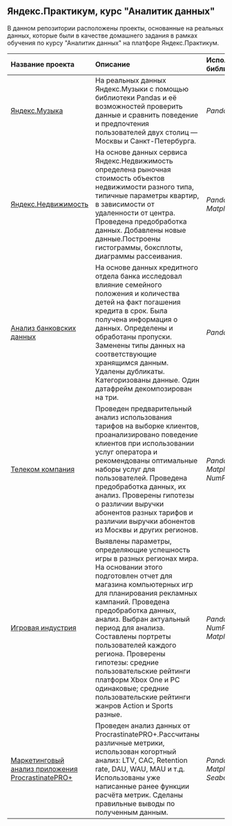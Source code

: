 ## Яндекс.Практикум, курс "Аналитик данных"

В данном репозитории расположены проекты, основанные на реальных данных, которые были в качестве домашнего задания в рамках обучения по курсу "Аналитик данных" на платфоре Яндекс.Практикум.

| Название проекта | Описание | Используемые библиотеки | 
| :---------------------- | :---------------------- | :---------------------- |
|[Яндекс.Музыка](https://github.com/Valeri-Baranova/Yandex.Practicum/blob/main/Yandex.Music/Яндекс.Музыка%20исследование%20поведения%20городов.ipynb) | На реальных данных Яндекс.Музыки c помощью библиотеки Pandas и её возможностей проверить данные и сравнить поведение и предпочтения пользователей двух столиц — Москвы и Санкт-Петербурга.| *Pandas* |
|[Яндекс.Недвижимость](https://github.com/Valeri-Baranova/Yandex.Practicum/blob/main/Yandex.Real%20estate/Яндекс.Недвижимость%20исследование%20объявлений%20о%20продаже%20квартир.ipynb) | На основе данных сервиса Яндекс.Недвижимость определена рыночная стоимость объектов недвижимости разного типа, типичные параметры квартир, в зависимости от удаленности от центра. Проведена предобработка данных. Добавлены новые данные.Построены гистограммы, боксплоты, диаграммы рассеивания.| *Pandas, Matplotlib* |
|[Анализ банковских данных](https://github.com/Valeri-Baranova/Yandex.Practicum/blob/main/Analysis%20of%20bank%20data/Исследование%20надёжности%20заёмщиков.ipynb) | На основе данных кредитного отдела банка исследовал влияние семейного положения и количества детей на факт погашения кредита в срок. Была получена информация о данных. Определены и обработаны пропуски. Заменены типы данных на соответствующие хранящимся данным. Удалены дубликаты. Категоризованы данные. Один датафрейм декомпозирован на три.| *Pandas* |
|[Телеком компания](https://github.com/Valeri-Baranova/Yandex.Practicum/blob/main/Telephone%20companies/Определение%20перспективного%20тарифа%20для%20телеком-компании.ipynb) | Проведен предварительный анализ использования тарифов на выборке клиентов, проанализировано поведение клиентов при использовании услуг оператора и рекомендованы оптимальные наборы услуг для пользователей. Проведена предобработка данных, их анализ. Проверены гипотезы о различии выручки абонентов разных тарифов и различии выручки абонентов из Москвы и других регионов.| *Pandas, Matplotlib, NumPy,SciPy* |
|[Игровая индустрия](https://github.com/Valeri-Baranova/Yandex.Practicum/blob/main/Gamedev/Анализ%20рынка%20компьютерных%20игр.ipynb) |Выявлены параметры, определяющие успешность игры в разных регионах мира. На основании этого подготовлен отчет для магазина компьютерных игр для планирования рекламных кампаний. Проведена предобработка данных, анализ. Выбран актуальный период для анализа. Составлены портреты пользователей каждого региона. Проверены гипотезы: средние пользовательские рейтинги платформ Xbox One и PC одинаковые; средние  пользовательские рейтинги жанров Action и Sports разные.| *Pandas, NumPy, Matplotlib*|
|[Маркетинговый анализ приложения ProcrastinatePRO+](https://github.com/Valeri-Baranova/Yandex.Practicum/blob/main/Marketing%20company%20analysis/Анализ%20маркетинговой%20компании%20.ipynb)|Проведен анализ данных от ProcrastinatePRO+.Рассчитаны различные метрики, использован когортный анализ: LTV, CAC, Retention rate, DAU, WAU, MAU и т.д. Использованы уже написанные ранее функции расчёта метрик. Сделаны правильные выводы по полученным данным.| *Pandas, Matplotlib, Seaborn* |

